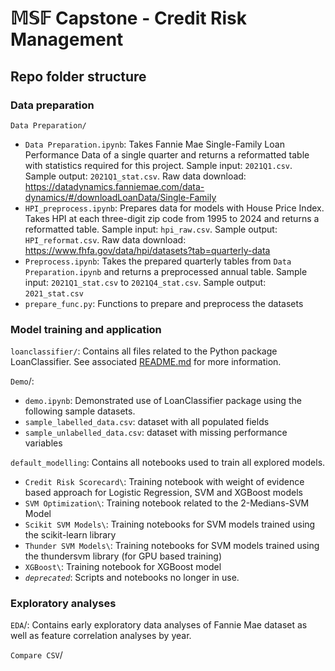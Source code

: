 # $\mathbb{MSF}$ Capstone - Credit Risk Management 

## Repo folder structure
### Data preparation
`Data Preparation/`
- `Data Preparation.ipynb`: Takes Fannie Mae Single-Family Loan Performance Data of a single quarter and returns a reformatted table with statistics required for this project. Sample input: `2021Q1.csv`. Sample output: `2021Q1_stat.csv`. Raw data download: https://datadynamics.fanniemae.com/data-dynamics/#/downloadLoanData/Single-Family
- `HPI_preprocess.ipynb`: Prepares data for models with House Price Index. Takes HPI at each three-digit zip code from 1995 to 2024 and returns a reformatted table. Sample input: `hpi_raw.csv`. Sample output: `HPI_reformat.csv`. Raw data download: https://www.fhfa.gov/data/hpi/datasets?tab=quarterly-data
- `Preprocess.ipynb`: Takes the prepared quarterly tables from `Data Preparation.ipynb` and returns a preprocessed annual table. Sample input: `2021Q1_stat.csv` to `2021Q4_stat.csv`. Sample output: `2021_stat.csv`
- `prepare_func.py`: Functions to prepare and preprocess the datasets

### Model training and application
`loanclassifier/`: Contains all files related to the Python package LoanClassifier. See associated [README.md](loanclassifier/README.md) for more information.


`Demo`/: 
- `demo.ipynb`: Demonstrated use of LoanClassifier package using the following sample datasets.
- `sample_labelled_data.csv`: dataset with all populated fields
- `sample_unlabelled_data.csv`: dataset with missing performance variables

`default_modelling`: Contains all notebooks used to train all explored models.
- `Credit Risk Scorecard\`: Training notebook with weight of evidence based approach for Logistic Regression, SVM and XGBoost models
- `SVM Optimization\`: Training notebook related to the 2-Medians-SVM Model
- `Scikit SVM Models\`: Training notebooks for SVM models trained using the scikit-learn library
- `Thunder SVM Models\`: Training notebooks for SVM models trained using the thundersvm library (for GPU based training)
- `XGBoost\`: Training notebook for XGBoost model
- _`deprecated`_: Scripts and notebooks no longer in use.
  
### Exploratory analyses
`EDA`/: Contains early exploratory data analyses of Fannie Mae dataset as well as feature correlation analyses by year.

`Compare CSV`/ 
